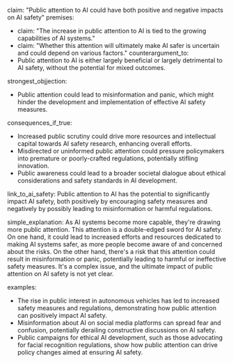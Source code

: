 claim: "Public attention to AI could have both positive and negative impacts on AI safety"
premises:
  - claim: "The increase in public attention to AI is tied to the growing capabilities of AI systems."
  - claim: "Whether this attention will ultimately make AI safer is uncertain and could depend on various factors."
counterargument_to:
  - Public attention to AI is either largely beneficial or largely detrimental to AI safety, without the potential for mixed outcomes.

strongest_objjection:
  - Public attention could lead to misinformation and panic, which might hinder the development and implementation of effective AI safety measures.

consequences_if_true:
  - Increased public scrutiny could drive more resources and intellectual capital towards AI safety research, enhancing overall efforts.
  - Misdirected or uninformed public attention could pressure policymakers into premature or poorly-crafted regulations, potentially stifling innovation.
  - Public awareness could lead to a broader societal dialogue about ethical considerations and safety standards in AI development.

link_to_ai_safety: Public attention to AI has the potential to significantly impact AI safety, both positively by encouraging safety measures and negatively by possibly leading to misinformation or harmful regulations.

simple_explanation: As AI systems become more capable, they're drawing more public attention. This attention is a double-edged sword for AI safety. On one hand, it could lead to increased efforts and resources dedicated to making AI systems safer, as more people become aware of and concerned about the risks. On the other hand, there's a risk that this attention could result in misinformation or panic, potentially leading to harmful or ineffective safety measures. It's a complex issue, and the ultimate impact of public attention on AI safety is not yet clear.

examples:
  - The rise in public interest in autonomous vehicles has led to increased safety measures and regulations, demonstrating how public attention can positively impact AI safety.
  - Misinformation about AI on social media platforms can spread fear and confusion, potentially derailing constructive discussions on AI safety.
  - Public campaigns for ethical AI development, such as those advocating for facial recognition regulations, show how public attention can drive policy changes aimed at ensuring AI safety.